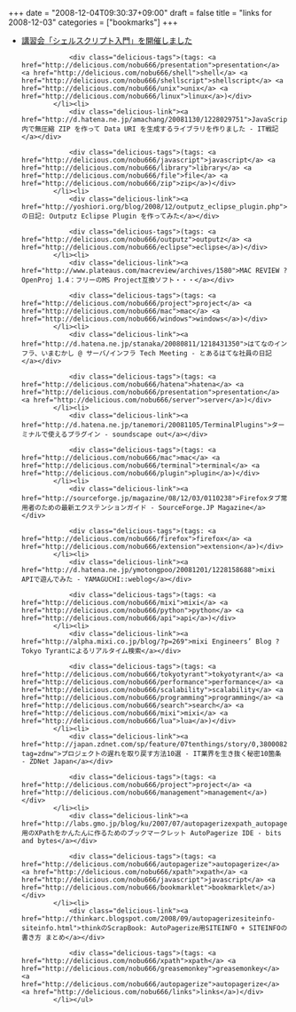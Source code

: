 +++
date = "2008-12-04T09:30:37+09:00"
draft = false
title = "links for 2008-12-03"
categories = ["bookmarks"]
+++

<ul class="delicious"><li>
                <div class="delicious-link"><a href="http://openlab.dino.co.jp/2008/12/01/180158393.html">講習会「シェルスクリプト入門」を開催しました</a></div>
                
                <div class="delicious-tags">(tags: <a href="http://delicious.com/nobu666/presentation">presentation</a> <a href="http://delicious.com/nobu666/shell">shell</a> <a href="http://delicious.com/nobu666/shellscript">shellscript</a> <a href="http://delicious.com/nobu666/unix">unix</a> <a href="http://delicious.com/nobu666/linux">linux</a>)</div>
            </li><li>
                <div class="delicious-link"><a href="http://d.hatena.ne.jp/amachang/20081130/1228029751">JavaScript 内で無圧縮 ZIP を作って Data URI を生成するライブラリを作りました - IT戦記</a></div>
                
                <div class="delicious-tags">(tags: <a href="http://delicious.com/nobu666/javascript">javascript</a> <a href="http://delicious.com/nobu666/library">library</a> <a href="http://delicious.com/nobu666/file">file</a> <a href="http://delicious.com/nobu666/zip">zip</a>)</div>
            </li><li>
                <div class="delicious-link"><a href="http://yoshiori.org/blog/2008/12/outputz_eclipse_plugin.php">Yoshioriの日記: Outputz Eclipse Plugin を作ってみた</a></div>
                
                <div class="delicious-tags">(tags: <a href="http://delicious.com/nobu666/outputz">outputz</a> <a href="http://delicious.com/nobu666/eclipse">eclipse</a>)</div>
            </li><li>
                <div class="delicious-link"><a href="http://www.plateaus.com/macreview/archives/1580">MAC REVIEW ? OpenProj 1.4：フリーのMS Project互換ソフト・・・</a></div>
                
                <div class="delicious-tags">(tags: <a href="http://delicious.com/nobu666/project">project</a> <a href="http://delicious.com/nobu666/mac">mac</a> <a href="http://delicious.com/nobu666/windows">windows</a>)</div>
            </li><li>
                <div class="delicious-link"><a href="http://d.hatena.ne.jp/stanaka/20080811/1218431350">はてなのインフラ、いまむかし @ サーバ/インフラ Tech Meeting - とあるはてな社員の日記</a></div>
                
                <div class="delicious-tags">(tags: <a href="http://delicious.com/nobu666/hatena">hatena</a> <a href="http://delicious.com/nobu666/presentation">presentation</a> <a href="http://delicious.com/nobu666/server">server</a>)</div>
            </li><li>
                <div class="delicious-link"><a href="http://d.hatena.ne.jp/tanemori/20081105/TerminalPlugins">ターミナルで使えるプラグイン - soundscape out</a></div>
                
                <div class="delicious-tags">(tags: <a href="http://delicious.com/nobu666/mac">mac</a> <a href="http://delicious.com/nobu666/terminal">terminal</a> <a href="http://delicious.com/nobu666/plugin">plugin</a>)</div>
            </li><li>
                <div class="delicious-link"><a href="http://sourceforge.jp/magazine/08/12/03/0110238">Firefoxタブ常用者のための最新エクステンションガイド - SourceForge.JP Magazine</a></div>
                
                <div class="delicious-tags">(tags: <a href="http://delicious.com/nobu666/firefox">firefox</a> <a href="http://delicious.com/nobu666/extension">extension</a>)</div>
            </li><li>
                <div class="delicious-link"><a href="http://d.hatena.ne.jp/ymotongpoo/20081201/1228158688">mixi APIで遊んでみた - YAMAGUCHI::weblog</a></div>
                
                <div class="delicious-tags">(tags: <a href="http://delicious.com/nobu666/mixi">mixi</a> <a href="http://delicious.com/nobu666/python">python</a> <a href="http://delicious.com/nobu666/api">api</a>)</div>
            </li><li>
                <div class="delicious-link"><a href="http://alpha.mixi.co.jp/blog/?p=269">mixi Engineers’ Blog ? Tokyo Tyrantによるリアルタイム検索</a></div>
                
                <div class="delicious-tags">(tags: <a href="http://delicious.com/nobu666/tokyotyrant">tokyotyrant</a> <a href="http://delicious.com/nobu666/performance">performance</a> <a href="http://delicious.com/nobu666/scalability">scalability</a> <a href="http://delicious.com/nobu666/programming">programming</a> <a href="http://delicious.com/nobu666/search">search</a> <a href="http://delicious.com/nobu666/mixi">mixi</a> <a href="http://delicious.com/nobu666/lua">lua</a>)</div>
            </li><li>
                <div class="delicious-link"><a href="http://japan.zdnet.com/sp/feature/07tenthings/story/0,3800082984,20384523,00.htm?tag=zdnw">プロジェクトの遅れを取り戻す方法10選 - IT業界を生き抜く秘密10箇条 - ZDNet Japan</a></div>
                
                <div class="delicious-tags">(tags: <a href="http://delicious.com/nobu666/project">project</a> <a href="http://delicious.com/nobu666/management">management</a>)</div>
            </li><li>
                <div class="delicious-link"><a href="http://labs.gmo.jp/blog/ku/2007/07/autopagerizexpath_autopagerize_ide.html">AutoPagerize用のXPathをかんたんに作るためのブックマークレット AutoPagerize IDE - bits and bytes</a></div>
                
                <div class="delicious-tags">(tags: <a href="http://delicious.com/nobu666/autopagerize">autopagerize</a> <a href="http://delicious.com/nobu666/xpath">xpath</a> <a href="http://delicious.com/nobu666/javascript">javascript</a> <a href="http://delicious.com/nobu666/bookmarklet">bookmarklet</a>)</div>
            </li><li>
                <div class="delicious-link"><a href="http://thinkarc.blogspot.com/2008/09/autopagerizesiteinfo-siteinfo.html">thinkのScrapBook: AutoPagerize用SITEINFO + SITEINFOの書き方 まとめ</a></div>
                
                <div class="delicious-tags">(tags: <a href="http://delicious.com/nobu666/xpath">xpath</a> <a href="http://delicious.com/nobu666/greasemonkey">greasemonkey</a> <a href="http://delicious.com/nobu666/autopagerize">autopagerize</a> <a href="http://delicious.com/nobu666/links">links</a>)</div>
            </li></ul>

